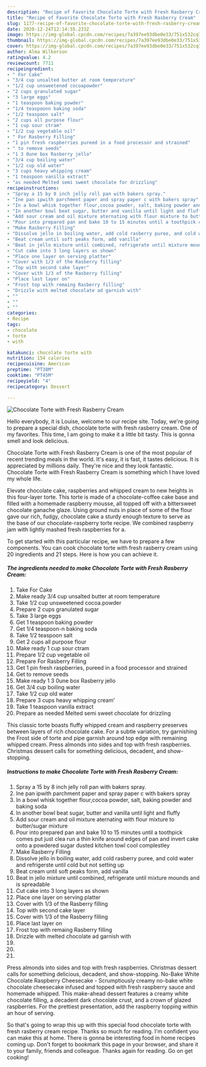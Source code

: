 ```yaml
---
description: "Recipe of Favorite Chocolate Torte with Fresh Rasberry Cream"
title: "Recipe of Favorite Chocolate Torte with Fresh Rasberry Cream"
slug: 1177-recipe-of-favorite-chocolate-torte-with-fresh-rasberry-cream
date: 2020-12-24T12:14:55.233Z
image: https://img-global.cpcdn.com/recipes/7a397ee93dbe0e33/751x532cq70/chocolate-torte-with-fresh-rasberry-cream-recipe-main-photo.jpg
thumbnail: https://img-global.cpcdn.com/recipes/7a397ee93dbe0e33/751x532cq70/chocolate-torte-with-fresh-rasberry-cream-recipe-main-photo.jpg
cover: https://img-global.cpcdn.com/recipes/7a397ee93dbe0e33/751x532cq70/chocolate-torte-with-fresh-rasberry-cream-recipe-main-photo.jpg
author: Alma Wilkerson
ratingvalue: 4.2
reviewcount: 7711
recipeingredient:
- " For Cake"
- "3/4 cup unsalted butter at room temperature"
- "1/2 cup unsweetened cocoapowder"
- "2 cups granulated sugar"
- "3 large eggs"
- "1 teaspoon baking powder"
- "1/4 teaspoonn baking soda"
- "1/2 teaspoon salt"
- "2 cups all purpose flour"
- "1 cup sour ctram"
- "1/2 cup vegetable oil"
- " For Rasberry Filling"
- "1 pin fresh raspberries pureed in a food processor and strained"
- " to remove seeds"
- "1 3 0une box Rasberry jello"
- "3/4 cup boiling water"
- "1/2 cup old water"
- "3 cups heavy whipping cream"
- "1 teaspoon vanilla extract"
- "as needed Melted semi sweet chocolate for drizzling"
recipeinstructions:
- "Spray a 15 by 8 inch jelly roll pan with bakers spray."
- "Ine pan ipwith parchment paper and spray paper c with bakers spray"
- "In a bowl whisk together flour,cocoa powder, salt, baking powder and baking soda"
- "In another bowl beat sugar, butter and vanilla until light and fluffy"
- "Add sour cream and oil mixture aternating with flour mixture to butter/sugar mixture"
- "Pour into prepared pan and bake 10 to 15 minutes until a toothpick comes put just clea run a thin knife around edges of pan and invert cake onto a powdered sugar dusted kitchen towl cool complestley"
- "Make Rasberry Filling"
- "Dissolve jello in boiling water, add cold rasberry puree, and cold water and refrigerste until cold but not setting up"
- "Beat cream until soft peaks form, add vanilla"
- "Beat in jello mixture until combined, refrigerate until mixture mounds and is spreadable"
- "Cut cake into 3 long layers as shown"
- "Place one layer on serving platter"
- "Cover with 1/3 of the Rasberry filling"
- "Top with second cake layer"
- "Cover with 1/3 of the Rasberry filling"
- "Place last layer on"
- "Frost top with remaing Rasberry filling"
- "Drizzle with melted chocolate ad garnish with"
- ""
- ""
- ""
categories:
- Recipe
tags:
- chocolate
- torte
- with

katakunci: chocolate torte with 
nutrition: 154 calories
recipecuisine: American
preptime: "PT38M"
cooktime: "PT45M"
recipeyield: "4"
recipecategory: Dessert

---
```



![Chocolate Torte with Fresh Rasberry Cream](https://img-global.cpcdn.com/recipes/7a397ee93dbe0e33/751x532cq70/chocolate-torte-with-fresh-rasberry-cream-recipe-main-photo.jpg)

Hello everybody, it is Louise, welcome to our recipe site. Today, we're going to prepare a special dish, chocolate torte with fresh rasberry cream. One of my favorites. This time, I am going to make it a little bit tasty. This is gonna smell and look delicious.

Chocolate Torte with Fresh Rasberry Cream is one of the most popular of recent trending meals in the world. It's easy, it is fast, it tastes delicious. It is appreciated by millions daily. They're nice and they look fantastic. Chocolate Torte with Fresh Rasberry Cream is something which I have loved my whole life.

Elevate chocolate cake, raspberries and whipped cream to new heights in this four-layer torte. This torte is made of a chocolate-coffee cake base and filled with a homemade raspberry mousse, all topped off with a bittersweet chocolate ganache glaze. Using ground nuts in place of some of the flour gave our rich, fudgy, chocolate cake a sturdy enough texture to serve as the base of our chocolate-raspberry torte recipe. We combined raspberry jam with lightly mashed fresh raspberries for a.


To get started with this particular recipe, we have to prepare a few components. You can cook chocolate torte with fresh rasberry cream using 20 ingredients and 21 steps. Here is how you can achieve it.

<!--inarticleads1-->

##### The ingredients needed to make Chocolate Torte with Fresh Rasberry Cream:

1. Take  For Cake
1. Make ready 3/4 cup unsalted butter at room temperature
1. Take 1/2 cup unsweetened cocoa.powder
1. Prepare 2 cups granulated sugar
1. Take 3 large eggs
1. Get 1 teaspoon baking powder
1. Get 1/4 teaspoon-n baking soda
1. Take 1/2 teaspoon salt
1. Get 2 cups all purpose flour
1. Make ready 1 cup sour ctram
1. Prepare 1/2 cup vegetable oil
1. Prepare  For Rasberry Filling
1. Get 1 pin fresh raspberries, pureed in a food processor and strained
1. Get  to remove seeds
1. Make ready 1 3 0une box Rasberry jello
1. Get 3/4 cup boiling water
1. Take 1/2 cup old water
1. Prepare 3 cups heavy whipping cream&#39;
1. Take 1 teaspoon vanilla extract
1. Prepare as needed Melted semi sweet chocolate for drizzling


This classic torte boasts fluffy whipped cream and raspberry preserves between layers of rich chocolate cake. For a subtle variation, try garnishing the Frost side of torte and pipe garnish around top edge with remaining whipped cream. Press almonds into sides and top with fresh raspberries. Christmas dessert calls for something delicious, decadent, and show-stopping. 

<!--inarticleads2-->

##### Instructions to make Chocolate Torte with Fresh Rasberry Cream:

1. Spray a 15 by 8 inch jelly roll pan with bakers spray.
1. Ine pan ipwith parchment paper and spray paper c with bakers spray
1. In a bowl whisk together flour,cocoa powder, salt, baking powder and baking soda
1. In another bowl beat sugar, butter and vanilla until light and fluffy
1. Add sour cream and oil mixture aternating with flour mixture to butter/sugar mixture
1. Pour into prepared pan and bake 10 to 15 minutes until a toothpick comes put just clea run a thin knife around edges of pan and invert cake onto a powdered sugar dusted kitchen towl cool complestley
1. Make Rasberry Filling
1. Dissolve jello in boiling water, add cold rasberry puree, and cold water and refrigerste until cold but not setting up
1. Beat cream until soft peaks form, add vanilla
1. Beat in jello mixture until combined, refrigerate until mixture mounds and is spreadable
1. Cut cake into 3 long layers as shown
1. Place one layer on serving platter
1. Cover with 1/3 of the Rasberry filling
1. Top with second cake layer
1. Cover with 1/3 of the Rasberry filling
1. Place last layer on
1. Frost top with remaing Rasberry filling
1. Drizzle with melted chocolate ad garnish with
1. 
1. 
1. 


Press almonds into sides and top with fresh raspberries. Christmas dessert calls for something delicious, decadent, and show-stopping. No-Bake White Chocolate Raspberry Cheesecake - Scrumptiously creamy no-bake white chocolate cheesecake infused and topped with fresh raspberry sauce and homemade whipped. This make-ahead dessert features a creamy white chocolate filling, a decadent dark chocolate crust, and a crown of glazed raspberries. For the prettiest presentation, add the raspberry topping within an hour of serving. 

So that's going to wrap this up with this special food chocolate torte with fresh rasberry cream recipe. Thanks so much for reading. I'm confident you can make this at home. There is gonna be interesting food in home recipes coming up. Don't forget to bookmark this page in your browser, and share it to your family, friends and colleague. Thanks again for reading. Go on get cooking!
